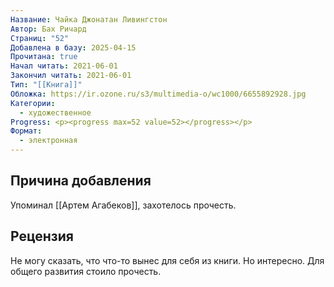 ```yaml
---
Название: Чайка Джонатан Ливингстон
Автор: Бах Ричард
Страниц: "52"
Добавлена в базу: 2025-04-15
Прочитана: true
Начал читать: 2021-06-01
Закончил читать: 2021-06-01
Тип: "[[Книга]]"
Обложка: https://ir.ozone.ru/s3/multimedia-o/wc1000/6655892928.jpg
Категории:
  - художественное
Progress: <p><progress max=52 value=52></progress></p>
Формат:
  - электронная
---
```

## Причина добавления

Упоминал [[Артем Агабеков]], захотелось прочесть.
## Рецензия

Не могу сказать, что что-то вынес для себя из книги. Но интересно. Для общего развития стоило прочесть.